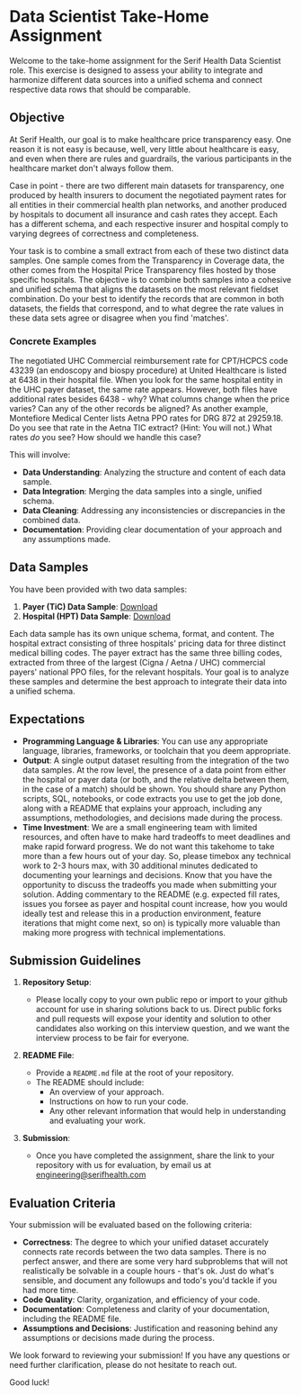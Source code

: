 
# Data Scientist Take-Home Assignment

Welcome to the take-home assignment for the Serif Health Data Scientist role. This exercise is designed to assess your ability to integrate and harmonize different data sources into a unified schema and connect respective data rows that should be comparable. 

## Objective
At Serif Health, our goal is to make healthcare price transparency easy. One reason it is not easy is because, well, very little about healthcare is easy, and even when there are rules and guardrails, the various participants in the healthcare market don't always follow them. 

Case in point - there are two different main datasets for transparency, one produced by health insurers to document the negotiated payment rates for all entities in their commercial health plan networks, and another produced by hospitals to document all insurance and cash rates they accept. Each has a different schema, and each respective insurer and hospital comply to varying degrees of correctness and completeness.

Your task is to combine a small extract from each of these two distinct data samples. One sample comes from the Transparency in Coverage data, the other comes from the Hospital Price Transparency files hosted by those specific hospitals. The objective is to combine both samples into a cohesive and unified schema that aligns the datasets on the most relevant fieldset combination. Do your best to identify the records that are common in both datasets, the fields that correspond, and to what degree the rate values in these data sets agree or disagree when you find 'matches'. 

### Concrete Examples
The negotiated UHC Commercial reimbursement rate for CPT/HCPCS code 43239 (an endoscopy and biospy procedure) at United Healthcare is listed at 6438 in their hospital file. When you look for the same hospital entity in the UHC payer dataset, the same rate appears. However, both files have additional rates besides 6438 - why? What columns change when the price varies? Can any of the other records be aligned? As another example, Montefiore Medical Center lists Aetna PPO rates for DRG 872 at 29259.18. Do you see that rate in the Aetna TIC extract? (Hint: You will not.) What rates *do* you see? How should we handle this case?

This will involve:
- **Data Understanding**: Analyzing the structure and content of each data sample.
- **Data Integration**: Merging the data samples into a single, unified schema.
- **Data Cleaning**: Addressing any inconsistencies or discrepancies in the combined data.
- **Documentation**: Providing clear documentation of your approach and any assumptions made.

## Data Samples

You have been provided with two data samples:

1. **Payer (TiC) Data Sample**: [Download](https://mrf.serifhealth.com/public/tic_extract_20250213.csv)
2. **Hospital (HPT) Data Sample**: [Download](https://mrf.serifhealth.com/public/hpt_extract_20250213.csv)

Each data sample has its own unique schema, format, and content. The hospital extract consisting of three hospitals' pricing data for three distinct medical billing codes. The payer extract has the same three billing codes, extracted from three of the largest (Cigna / Aetna / UHC) commercial payers' national PPO files, for the relevant hospitals. Your goal is to analyze these samples and determine the best approach to integrate their data into a unified schema.

## Expectations

- **Programming Language & Libraries**: You can use any appropriate language, libraries, frameworks, or toolchain that you deem appropriate.
- **Output**: A single output dataset resulting from the integration of the two data samples. At the row level, the presence of a data point from either the hospital or payer data (or both, and the relative delta between them, in the case of a match) should be shown. You should share any Python scripts, SQL, notebooks, or code extracts you use to get the job done, along with a README that explains your approach, including any assumptions, methodologies, and decisions made during the process.
- **Time Investment**: We are a small engineering team with limited resources, and often have to make hard tradeoffs to meet deadlines and make rapid forward progress. We do not want this takehome to take more than a few hours out of your day. So, please timebox any technical work to 2-3 hours max, with 30 additional minutes dedicated to documenting your learnings and decisions. Know that you have the opportunity to discuss the tradeoffs you made when submitting your solution. Adding commentary to the README (e.g. expected fill rates, issues you forsee as payer and hospital count increase, how you would ideally test and release this in a production environment, feature iterations that might come next, so on) is typically more valuable than making more progress with technical implementations.
 
## Submission Guidelines
1. **Repository Setup**:
   - Please locally copy to your own public repo or import to your github account for use in sharing solutions back to us. Direct public forks and pull requests will expose your identity and solution to other candidates also working on this interview question, and we want the interview process to be fair for everyone.

3. **README File**:
   - Provide a `README.md` file at the root of your repository.
   - The README should include:
     - An overview of your approach.
     - Instructions on how to run your code.
     - Any other relevant information that would help in understanding and evaluating your work.

4. **Submission**:
   - Once you have completed the assignment, share the link to your repository with us for evaluation, by email us at [engineering@serifhealth.com](mailto:engineering@serifhealth.com)

## Evaluation Criteria

Your submission will be evaluated based on the following criteria:

- **Correctness**: The degree to which your unified dataset accurately connects rate records between the two data samples. There is no perfect answer, and there are some very hard subproblems that will not realistically be solvable in a couple hours - that's ok. Just do what's sensible, and document any followups and todo's you'd tackle if you had more time.
- **Code Quality**: Clarity, organization, and efficiency of your code.
- **Documentation**: Completeness and clarity of your documentation, including the README file.
- **Assumptions and Decisions**: Justification and reasoning behind any assumptions or decisions made during the process.

We look forward to reviewing your submission! If you have any questions or need further clarification, please do not hesitate to reach out.

Good luck!
